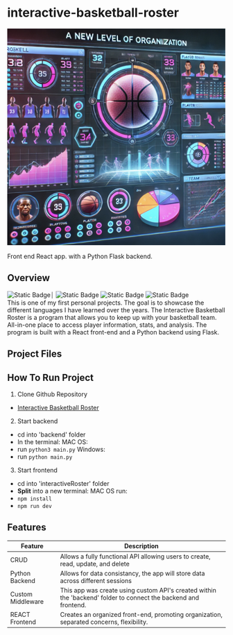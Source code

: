 # interactive-basketball-roster

<img src="./images/readmeLogo.png" width="700" height="500">

Front end React app. with a Python Flask backend.

## Overview

![Static Badge](https://img.shields.io/badge/Workflow%20Status%20-%20In%20progress%20-%20orange)⏐
![Static Badge](https://img.shields.io/badge/Made%20with%20-%20black)
![Static Badge](https://img.shields.io/badge/PYTHON%20-%20gold)
![Static Badge](https://img.shields.io/badge/REACT%20-%20skyblue)  
This is one of my first personal projects. The goal is to showcase the different languages I have learned over the years. The Interactive Basketball Roster is a program that allows you to keep up with your basketball team. All-in-one place to access player information, stats, and analysis. The program is built with a React front-end and a Python backend using Flask.

## Project Files

## How To Run Project

1. Clone Github Repository

- [Interactive Basketball Roster](https://github.com/ncmoliver/react-basketball-roster.git)

2. Start backend

- cd into 'backend' folder
- In the terminal:
  MAC OS:
- run `python3 main.py`
  Windows:
- run `python main.py`

3. Start frontend

- cd into 'interactiveRoster' folder
- **Split** into a new terminal:
  MAC OS run:
- `npm install`
- `npm run dev`

## Features

| Feature           | Description                                                                                                     |
| ----------------- | --------------------------------------------------------------------------------------------------------------- |
| CRUD              | Allows a fully functional API allowing users to create, read, update, and delete                                |
| Python Backend    | Allows for data consistancy, the app will store data across different sessions                                  |
| Custom Middleware | This app was create using custom API's created within the 'backend' folder to connect the backend and frontend. |
| REACT Frontend    | Creates an organized front-end, promoting organization, separated concerns, flexibility.                        |
